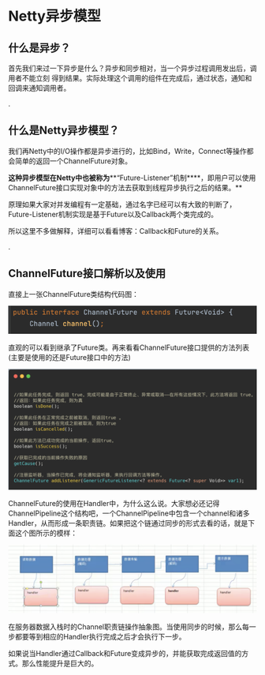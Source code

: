 # Netty异步模型

## **什么是异步？**

首先我们来过一下异步是什么？异步和同步相对，当一个异步过程调用发出后，调用者不能立刻   得到结果。实际处理这个调用的组件在完成后，通过状态，通知和回调来通知调用者。

.

## **什么是Netty异步模型？**

我们再Netty中的I/O操作都是异步进行的，比如Bind，Write，Connect等操作都会简单的返回一个ChannelFuture对象。

**这种异步模型在Netty中也被称为****“Future-Listener”机制****，即用户可以使用ChannelFuture接口实现对象中的方法去获取到线程异步执行之后的结果。**

原理如果大家对并发编程有一定基础，通过名字已经可以有大致的判断了，Future-Listener机制实现是基于Future以及Callback两个类完成的。

所以这里不多做解释，详细可以看看博客：Callback和Future的关系。

.

## **ChannelFuture接口解析以及使用**

直接上一张ChannelFuture类结构代码图：

![img](../图库/nettyAsyModel01.png)

直观的可以看到继承了Future类。再来看看ChannelFuture接口提供的方法列表(主要是使用的还是Future接口中的方法)

![img](../图库/nettyAsyModel02.png)

ChannelFuture的使用在Handler中，为什么这么说。大家想必还记得ChannelPipeline这个结构吧，一个ChannelPipeline中包含一个channel和诸多Handler，从而形成一条职责链。如果把这个链通过同步的形式去看的话，就是下面这个图所示的模样：

![img](../图库/nettyAsyModel03.png)

在服务器数据入栈时的Channel职责链操作抽象图。当使用同步的时候，那么每一步都要等到相应的Handler执行完成之后才会执行下一步。

如果说当Handler通过Callback和Future变成异步的，并能获取完成返回值的方式。那么性能提升是巨大的。